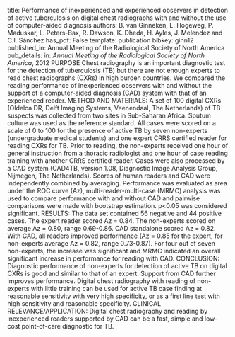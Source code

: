 title: Performance of inexperienced and experienced observers in detection of active tuberculosis on digital chest radiographs with and without the use of computer-aided diagnosis
authors: B. van Ginneken, L. Hogeweg, P. Maduskar, L. Peters-Bax, R. Dawson, K. Dheda, H. Ayles, J. Melendez and C.I. Sánchez
has_pdf: False
template: publication
bibkey: ginn12
published_in: Annual Meeting of the Radiological Society of North America
pub_details: in: <i>Annual Meeting of the Radiological Society of North America</i>, 2012
PURPOSE Chest radiography is an important diagnostic test for the detection of tuberculosis (TB) but there are not enough experts to read chest radiographs (CXRs) in high burden countries. We compared the reading performance of inexperienced observers with and without the support of a computer-aided diagnosis (CAD) system with that of an experienced reader. METHOD AND MATERIALS: A set of 100 digital CXRs (Oldelca DR, Delft Imaging Systems, Veenendaal, The Netherlands) of TB suspects was collected from two sites in Sub-Saharan Africa. Sputum culture was used as the reference standard. All cases were scored on a scale of 0 to 100 for the presence of active TB by seven non-experts (undergraduate medical students) and one expert CRRS certified reader for reading CXRs for TB. Prior to reading, the non-experts received one hour of general instruction from a thoracic radiologist and one hour of case reading training with another CRRS certified reader. Cases were also processed by a CAD system (CAD4TB, version 1.08, Diagnostic Image Analysis Group, Nijmegen, The Netherlands). Scores of human readers and CAD were independently combined by averaging. Performance was evaluated as area under the ROC curve (Az), multi-reader-multi-case (MRMC) analysis was used to compare performance with and without CAD and pairwise comparisons were made with bootstrap estimation. p<0.05 was considered significant. RESULTS: The data set contained 56 negative and 44 positive cases. The expert reader scored Az = 0.84. The non-experts scored on average Az = 0.80, range 0.69-0.86. CAD standalone scored Az = 0.82. With CAD, all readers improved performance (Az = 0.85 for the expert, for non-experts average Az = 0.82, range 0.73-0.87). For four out of seven non-experts, the increase was significant and MRMC indicated an overall significant increase in performance for reading with CAD. CONCLUSION: Diagnostic performance of non-experts for detection of active TB on digital CXRs is good and similar to that of an expert. Support from CAD further improves performance. Digital chest radiography with reading of non-experts with little training can be used for active TB case finding at reasonable sensitivity with very high specificity, or as a first line test with high sensitivity and reasonable specificity. CLINICAL RELEVANCE/APPLICATION: Digital chest radiography and reading by inexperienced readers supported by CAD can be a fast, simple and low-cost point-of-care diagnostic for TB.

